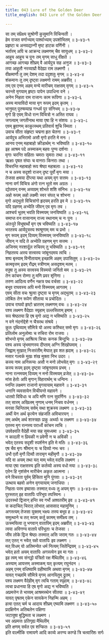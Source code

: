 ```yaml
---
title: 043 Lure of the Golden Deer
title_english: 043 Lure of the Golden Deer

---
```


<div class="audioEmbed"  caption="श्रीराम-हरिसीताराममूर्ति-घनपाठिभ्यां वचनम्" src="https://archive.org/download/Ramayana-recitation-Sriram-harisItArAmamUrti-Ghanapaati-v2/Kanda_3/Kanda_3_ARK-043-Swarna_Mruga_Grahanaardham_Rama_Agamanam.mp3"></div>

सा तम् संप्रेक्ष्य सुश्रोणी कुसुमानि विचिन्वती ।  
हेम राजत वर्णाभ्याम् पार्श्वाभ्याम् उपशोभितम् ॥ ३-४३-१  
प्रहृष्टा च अनवद्यान्गी मृष्ट हाटक वर्णिनी ।  
भर्तारम् अपि च आक्रन्द लक्ष्मणम् चैव सायुधम् ॥ ३-४३-२  
आहूय आहूय च पुनः तम् मृगम् साधु वीक्षते ।  
आगच्छ आगच्छ शीघ्रम् वै आर्यपुत्र सह अनुज ॥ ३-४३-३  
तया आहूतौ नरव्याघ्रौ वैदेह्या राम लक्ष्मणौ ।  
वीक्षमाणौ तु तम् देशम् तदा ददृशतुः मृगम् ॥ ३-४३-४  
शंकमानः तु तम् दृष्ट्वा लक्ष्मणो रामम् अब्रवीत् ।  
तम् एव एनम् अहम् मन्ये मारीचम् राक्षसम् मृगम् ॥ ३-४३-५  
चरन्तो मृगयाम् हृष्टाः पापेन उपाधिना वने ।  
अनेन निहता राम राजानः काम रूपिणा ॥ ३-४३-६  
अस्य मायाविदो माया मृग रूपम् इदम् कृतम् ।  
भानुमत् पुरुषव्याघ्र गन्धर्व पुर संनिभम् ॥ ३-४३-७  
मृगो हि एवम् विधो रत्न विचित्रो न अस्ति राघव ।  
जगत्याम् जगतीनाथ माया एषा हि न संशयः ॥ ३-४३-८  
एवम् ब्रुवाणम् काकुत्स्थम् प्रतिवार्य शुचि स्मिता ।  
उवाच सीता संहृष्टा चद्मना हृत चेतना ॥ ३-४३-९  
आर्यपुत्र अभिरामो असौ मृगो हरति मे मनः ।  
आनय एनम् महाबाहो क्रीडार्थम् नः भविष्यति ॥ ३-४३-१०  
इह आश्रम पदे अस्माकम् बहवः पुण्य दर्शनाः ।  
मृगाः चरन्ति सहिताः चमराः सृमराः तथा ॥ ३-४३-११  
ऋक्षाः पृषत संघाः च वानराः किनराः तथा ।  
विचरन्ति महाबाहो रूप श्रेष्ठा महाबलाः ॥ ३-४३-१२  
न च अस्य सदृशो राजन् दृष्ट पूर्वो मृगः मया ।  
तेजसा क्षमया दीप्त्या यथा अयम् मृग सत्तमः ॥ ३-४३-१३  
नाना वर्ण विचित्र अंगो रत्न भूतो मम अग्रतः ।  
द्योतयन् वनम् अव्यग्रम् शोभते शशि संनिभः ॥ ३-४३-१४  
अहो रूपम् अहो लक्ष्मीः स्वर संपत् च शोभना ।  
मृगो अद्भुतो विचित्रांगो हृदयम् हरति इव मे ॥ ३-४३-१५  
यदि ग्रहणम् अभ्येति जीवन् एव मृगः तव ।  
आश्चर्य भूतम् भवति विस्मयम् जनयिष्यति ॥ ३-४३-१६  
समाप्त वन वासानाम् राज्य स्थानाम् च नः पुनः ।  
अंतःपुरे विभूषार्थो मृग एष भविष्यति ॥ ३-४३-१७  
भरतस्य आर्यपुत्रस्य श्वश्रूणाम् मम च प्रभो ।  
मृग रूपम् इदम् दिव्यम् विस्मयम् जनयिष्यति ॥ ३-४३-१८  
जीवन् न यदि ते अभ्येति ग्रहणम् मृग सत्तमः ।  
अजिनम् नरशार्दूल रुचिरम् तु भविष्यति ॥ ३-४३-१९  
निहतस्य अस्य सत्त्वस्य जांबूनदमय त्वचि ।  
शष्प बृस्याम् विनीतायाम् इच्छामि अहम् उपासितुम् ॥ ३-४३-२०  
कामवृत्तम् इदम् रौद्रम् स्त्रीणाम् असदृशम् मतम् ।  
वपुषा तु अस्य सत्त्वस्य विस्मयो जनितो मम ॥ ३-४३-२१  
तेन कांचन रोम्णा तु मणि प्रवर शृंगिणा ।  
तरुण आदित्य वर्णेन नक्षत्र पथ वर्चसा ॥ ३-४३-२२  
बभूव राघवस्य अपि मनो विस्मयम् आगतम् ।  
एवम् सीता वचः श्रुत्वा दृष्ट्वा च मृगम् अद्भुतम् ॥ ३-४३-२३  
लोबितः तेन रूपेण सीताया च प्रचोदितः ।  
उवाच राघवो हृष्टो भ्रातरम् लक्ष्मणम् वचः ॥ ३-४३-२४  
पश्य लक्ष्मण वैदेह्याः स्पृहाम् उल्लसिताम् इमाम् ।  
रूप श्रेष्ठतया हि एष मृगो अद्य न भविष्यति ॥ ३-४३-२५  
न वने नंदनोद्देशे न चैत्ररथ संश्रये ।  
कुतः पृथिव्याम् सौमित्रे यो अस्य कश्चित् समो मृगः ॥ ३-४३-२६  
प्रतिलोम अनुलोमाः च रुचिरा रोम राजयः ।  
शोभन्ते मृगम् आश्रित्य चित्राः कनक बिन्दुभिः ॥ ३-४३-२७  
पश्य अस्य जृंभमाणस्य दीप्ताम् अग्नि शिखोपमाम् ।  
जिह्वाम् मुखात् निःसरंतीम् मेघात् इव शत ह्रदाम् ॥ ३-४३-२८  
मसार गल्वर्क मुखः शंख मुक्ता निभ उदरः ।  
कस्य नाम अनिरूप्यः असौ न मनो लोभयेत् मृगः ॥ ३-४३-२९  
कस्य रूपम् इदम् दृष्ट्वा जांबूनदमय प्रभम् ।  
नाना रत्नमयम् दिव्यम् न मनो विस्मयम् व्रजेत् ॥ ३-४३-३०  
मांस हेतोः अपि मृगान् विहारार्थम् च धन्विनः ।  
घ्नन्ति लक्ष्मण राजानो मृगयायाम् महावने ॥ ३-४३-३१  
धनानि व्यवसायेन विचीयन्ते महावने ।  
धातवो विविधाः च अपि मणि रत्न सुवर्णिनः ॥ ३-४३-३२  
तत् सारम् अखिलम् नॄणाम् धनम् निचय वर्धनम् ।  
मनसा चिन्तितम् सर्वम् यथा शुक्रस्य लक्ष्मण ॥ ३-४३-३३  
अर्थी येन अर्थ कृत्येन संव्रजति अविचारयन् ।  
तम् अर्थम् अर्थ शास्त्रज्ञः प्राहुः अर्थ्याः च लक्ष्मण ॥ ३-४३-३४  
एतस्य मृग रत्नस्य परार्ध्ये कांचन त्वचि ।  
उपवेक्ष्यति वैदेही मया सह सुमध्यमा ॥ ३-४३-३५  
न कादली न प्रियकी न प्रवेणी न च अविकी ।  
भवेत् एतस्य सदृशी स्पर्शनेन इति मे मतिः ॥ ३-४३-३६  
एष चैव मृगः श्रीमान् यः च दिव्यो नभः चरः ।  
उभौ एतौ मृगौ दिव्यौ तारामृग महीमृगौ ॥ ३-४३-३७  
यदि वा अयम् तथा यत् माम् भवेत् वदसि लक्ष्मण ।  
माया एषा राक्षसस्य इति कर्तव्यो अस्य वधो मया ॥ ३-४३-३८  
एतेन हि नृशंसेन मारीचेन अकृत आत्मना ।  
वने विचरता पूर्वम् हिंसिता मुनि पुंगवाः ॥ ३-४३-३९  
उत्थाय बहवो अनेन मृगयायाम् जनाधिपाः ।  
निहताः परम इष्वासाः तस्मात् वध्यः तु अयम् मृगः ॥ ३-४३-४०  
पुरस्तात् इह वातापिः परिभूय तपस्विनः ।  
उदरस्थो द्विजान् हन्ति स्व गर्भो अश्वतरीम् इव ॥ ३-४३-४१  
स कदाचित् चिरात् लोभात् आससाद महामुनिम् ।  
अगस्त्यम् तेजसा युक्तम् भक्ष्यः तस्य बभूव ह ॥ ३-४३-४२  
समुत्थाने च तत् रूपम् कर्तु कामम् समीक्ष्य तम् ।  
उत्स्मयित्वा तु भगवान् वातापिम् इदम् अब्रवीत् ॥ ३-४३-४३  
त्वया अविगण्य वातापे परिभूताः च तेजसा ।  
जीव लोके द्विज श्रेष्ठाः तस्मात् असि जराम् गतः ॥ ३-४३-४४  
तत् एतत् न भवेत् रक्षो वातापिः इव लक्ष्मण ।  
मत् विधम् यो अतिमन्येत धर्म नित्यम् जितेन्द्रियम् ॥ ३-४३-४५  
भवेत् हतो अयम् वातापिः अगस्त्येन इव मा गतः ।  
इह त्वम् भव संनद्धो यंत्रितो रक्ष मैथिलीम् ॥ ३-४३-४६  
अस्याम् आयत्तम् अस्माकम् यत् कृत्यम् रघुनंदन ।  
अहम् एनम् वधिष्यामि ग्रहीष्यामि अथवा मृगम् ॥ ३-४३-४७  
यावत् गच्छामि सौमित्रे मृगम् आनयितुम् द्रुतम् ।  
पश्य लक्ष्मण वैदेहीम् मृग त्वचि गताम् स्पृहाम् ॥ ३-४३-४८  
त्वचा प्रधानया हि एष मृगो अद्य न भविष्यति ।  
अप्रमत्तेन ते भाव्यम् आश्रमस्थेन सीतया ॥ ३-४३-४९  
यावत् पृषतम् एकेन सायकेन निहन्मि अहम् ।  
हत्वा एतत् चर्म च आदाय शीघ्रम् एष्यामि लक्ष्मण ॥ ३-४३-५०  
प्रदक्षिणेन अतिबलेन पक्षिणा  
जटायुषा बुद्धिमता च लक्ष्मण ।  
भव अप्रमत्तः प्रतिगृह्य मैथिलीम्  
प्रति क्षणम् सर्वत एव शन्कितः ॥ ३-४३-५१  
इति वाल्मीकि रामायणे आदि काव्ये अरण्य काण्डे त्रि चत्वारिंशः सर्गः